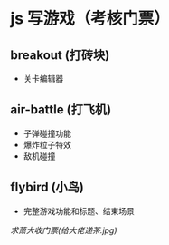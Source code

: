 # js 写游戏（考核门票）
## breakout (打砖块)
- 关卡编辑器
## air-battle (打飞机)
- 子弹碰撞功能
- 爆炸粒子特效
- 敌机碰撞
## flybird (小鸟)
- 完整游戏功能和标题、结束场景

*求萧大收门票(给大佬递茶.jpg)*